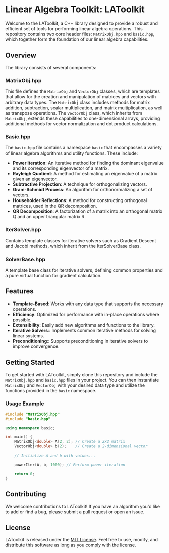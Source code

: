# Linear Algebra Toolkit: LAToolkit

Welcome to the LAToolkit, a C++ library designed to provide a robust and efficient set of tools for performing linear algebra operations. This repository contains two core header files: `MatrixObj.hpp` and `basic.hpp`, which together form the foundation of our linear algebra capabilities.

## Overview

The library consists of several components:

### MatrixObj.hpp
This file defines the `MatrixObj` and `VectorObj` classes, which are templates that allow for the creation and manipulation of matrices and vectors with arbitrary data types. The `MatrixObj` class includes methods for matrix addition, subtraction, scalar multiplication, and matrix multiplication, as well as transpose operations. The `VectorObj` class, which inherits from `MatrixObj`, extends these capabilities to one-dimensional arrays, providing additional methods for vector normalization and dot product calculations.

### Basic.hpp
The `basic.hpp` file contains a namespace `basic` that encompasses a variety of linear algebra algorithms and utility functions. These include:

- **Power Iteration**: An iterative method for finding the dominant eigenvalue and its corresponding eigenvector of a matrix.
- **Rayleigh Quotient**: A method for estimating an eigenvalue of a matrix given an eigenvector.
- **Subtractive Projection**: A technique for orthogonalizing vectors.
- **Gram-Schmidt Process**: An algorithm for orthonormalizing a set of vectors.
- **Householder Reflections**: A method for constructing orthogonal matrices, used in the QR decomposition.
- **QR Decomposition**: A factorization of a matrix into an orthogonal matrix Q and an upper triangular matrix R.

### IterSolver.hpp
Contains template classes for iterative solvers such as Gradient Descent and Jacobi methods, which inherit from the IterSolverBase class.
### SolverBase.hpp
A template base class for iterative solvers, defining common properties and a pure virtual function for gradient calculation.

## Features

- **Template-Based**: Works with any data type that supports the necessary operations.
- **Efficiency**: Optimized for performance with in-place operations where possible.
- **Extensibility**: Easily add new algorithms and functions to the library.
- **Iterative Solvers**:: Implements common iterative methods for solving linear systems.
- **Preconditioning**:: Supports preconditioning in iterative solvers to improve convergence.

## Getting Started

To get started with LAToolkit, simply clone this repository and include the `MatrixObj.hpp` and `basic.hpp` files in your project. You can then instantiate `MatrixObj` and `VectorObj` with your desired data type and utilize the functions provided in the `basic` namespace.

### Usage Example

```cpp
#include "MatrixObj.hpp"
#include "basic.hpp"

using namespace basic;

int main() {
    MatrixObj<double> A(2, 2); // Create a 2x2 matrix
    VectorObj<double> b(2);    // Create a 2-dimensional vector

    // Initialize A and b with values...

    powerIter(A, b, 1000); // Perform power iteration

    return 0;
}
```

## Contributing

We welcome contributions to LAToolkit! If you have an algorithm you'd like to add or find a bug, please submit a pull request or open an issue.

## License

LAToolkit is released under the [MIT License](LICENSE). Feel free to use, modify, and distribute this software as long as you comply with the license.
